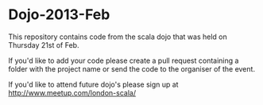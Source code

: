 Dojo-2013-Feb
=============

This repository contains code from the scala dojo that was held on Thursday 21st of Feb.

If you'd like to add your code please create a pull request containing a folder with the project name or send the code to the organiser of the event. 

If you'd like to attend future dojo's please sign up at http://www.meetup.com/london-scala/
